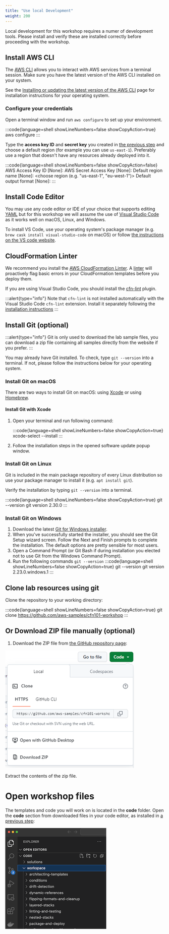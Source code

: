 ```yaml
---
title: "Use local Development"
weight: 200
---
```


Local development for this workshop requires a numer of development tools. Please install and verify these are installed correctly before proceeding with the workshop.

## Install AWS CLI

The [AWS CLI](https://aws.amazon.com/cli/) allows you to interact with AWS services from a terminal session.
Make sure you have the latest version of the AWS CLI installed on your system.

See the [Installing or updating the latest version of the AWS CLI](https://docs.aws.amazon.com/cli/latest/userguide/getting-started-install.html)
page for installation instructions for your operating system.

### Configure your credentials

Open a terminal window and run `aws configure` to set up your environment.

:::code{language=shell showLineNumbers=false showCopyAction=true}
aws configure
:::

Type the **access key ID** and **secret key** you created in [the previous step](/prerequisites/account) and choose a default region (for example you can use `us-east-1`). Preferably use a region that doesn't have any resources already deployed into it.

:::code{language=shell showLineNumbers=false showCopyAction=false}
AWS Access Key ID [None]: <type key ID here>
AWS Secret Access Key [None]: <type access key>
Default region name [None]: <choose region (e.g. "us-east-1", "eu-west-1")>
Default output format [None]: <leave blank>
:::

## Install Code Editor

You may use any code editor or IDE of your choice that supports editing [YAML](https://yaml.org/) but for this workshop
we will assume the use of [Visual Studio Code](https://code.visualstudio.com/) as it works well on macOS, Linux, and Windows.

To install VS Code, use your operating system's package manager (e.g. `brew cask install visual-studio-code` on macOS)
or follow [the instructions on the VS code website](https://code.visualstudio.com/).

## CloudFormation Linter

We recommend you install the [AWS CloudFormation Linter](https://github.com/aws-cloudformation/cfn-python-lint).
A [linter](https://en.wikipedia.org/wiki/Lint_(software)) will proactively flag basic errors in your CloudFormation templates before you deploy them.

If you are using Visual Studio Code, you should install the [cfn-lint](https://marketplace.visualstudio.com/items?itemName=kddejong.vscode-cfn-lint) plugin.

:::alert{type="info"}
Note that `cfn-lint` is not installed automatically with the Visual Studio Code  `cfn-lint` extension.
Install it separately following the [installation instructions](https://github.com/aws-cloudformation/cfn-python-lint#install)
:::

## Install Git (optional)

:::alert{type="info"}
Git is only used to download the lab sample files, you can download a zip file containing all samples directly from the website if you prefer.
:::

You may already have Git installed. To check, type `git --version` into a terminal. If not, please follow the instructions below for your operating system.

### Install Git on macOS

There are two ways to install Git on macOS: using [Xcode](https://developer.apple.com/xcode/) or using [Homebrew](https://brew.sh/).

#### Install Git with Xcode

1. Open your terminal and run following command:

   :::code{language=shell showLineNumbers=false showCopyAction=true}
    xcode-select --install
   :::

1. Follow the installation steps in the opened software update popup window.

### Install Git on Linux

Git is included in the main package repository of every Linux distribution so use your package manager to install it (e.g. `apt install git`).

Verify the installation by typing `git --version` into a terminal.

:::code{language=shell showLineNumbers=false showCopyAction=true}
git --version
git version 2.30.0
:::

### Install Git on Windows

1. Download the latest [Git for Windows installer](https://git-for-windows.github.io/).
1. When you've successfully started the installer, you should see the Git Setup wizard screen. Follow the Next and Finish
 prompts to complete the installation. The default options are pretty sensible for most users.
1. Open a Command Prompt (or Git Bash if during installation you elected not to use Git from the Windows Command Prompt).
1. Run the following commands `git --version`
:::code{language=shell showLineNumbers=false showCopyAction=true}
git --version
git version 2.23.0.windows.1
:::

## Clone lab resources using git
Clone the repository to your working directory:

:::code{language=shell showLineNumbers=false showCopyAction=true}
git clone https://github.com/aws-samples/cfn101-workshop
:::

## Or Download ZIP file manually (optional)
1. Download the ZIP file from [the GitHub repository page](https://github.com/aws-samples/cfn101-workshop):

![git-download-png](/static/prerequisites/git/git-download.png)

Extract the contents of the zip file.

# Open workshop files
The templates and code you will work on is located in the **code** folder.
Open the **code** section from downloaded files in your code editor, as installed in [a previous step](/prerequisites/editor):

![vscode-png](/static/prerequisites/local-development/vscode.png)
